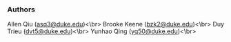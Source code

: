 ### Authors

Allen Qiu (asq3@duke.edu)<\br>
Brooke Keene (bzk2@duke.edu)<\br>
Duy Trieu (dvt5@duke.edu)<\br>
Yunhao Qing (yq50@duke.edu)<\br>